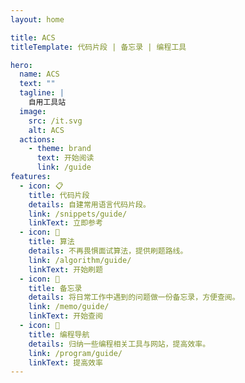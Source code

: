 ```yaml
---
layout: home

title: ACS
titleTemplate: 代码片段 | 备忘录 | 编程工具

hero:
  name: ACS
  text: ""
  tagline: |
    自用工具站
  image:
    src: /it.svg
    alt: ACS
  actions:
    - theme: brand
      text: 开始阅读
      link: /guide
features:
  - icon: 📋
    title: 代码片段
    details: 自建常用语言代码片段。
    link: /snippets/guide/
    linkText: 立即参考
  - icon: 📓
    title: 算法
    details: 不再畏惧面试算法，提供刷题路线。
    link: /algorithm/guide/
    linkText: 开始刷题
  - icon: 🚚
    title: 备忘录
    details: 将日常工作中遇到的问题做一份备忘录，方便查阅。
    link: /memo/guide/
    linkText: 开始查阅
  - icon: 🔧
    title: 编程导航
    details: 归纳一些编程相关工具与网站，提高效率。
    link: /program/guide/
    linkText: 提高效率
---
```


<script setup>
import {
  VPTeamPage,
  VPTeamPageTitle,
  VPTeamMembers
} from 'vitepress/theme';
import { icons } from './socialIcons';

const members = [
  {
    avatar: 'https://www.github.com/charles0122.png',
    name: 'Arce Lai',
    title: '上进',
    desc: 'FE Developer<br/>Creator @ <a href="https://github.com/charles0122/arce-code-snippets" target="_blank">arce-code-snippets</a>',
    links: [
      { icon: 'github', link: 'https://github.com/charles0122' }
    ]
  }
]
</script>

<!-- <DataPanel/> -->

<VPTeamPage>
  <VPTeamPageTitle>
    <template #title>
      核心成员介绍
    </template>
  </VPTeamPageTitle>
  <VPTeamMembers
    :members="members"
  />
</VPTeamPage>

<HomeContributors/>
